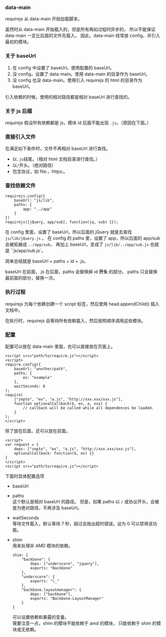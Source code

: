 ### data-main
requirejs 从 data-main 开始加载脚本。

虽然时从 data-main 开始载入的，但是所有再如过程时异步的，
所以不能保证 data-main 一定比后面的文件先载入。
因此，data-main 经常放 config，并引入最初的模块。


### 关于 baseUrl
1. 在 config 中设置了 baseUrl。使用配置的 baseUrl。
2. 没 config，设置了 data-main。使用 data-main 的目录作为 baseUrl。
3. 没 config 也没 data-main。使用引入 requirejs 的 html 的目录作为 baseUrl。

引入依赖的时候，使用的相对路径都是相对 baseUrl 进行查找的。


### 关于 js 后缀
requirejs 假设所有依赖都是 js，模块 id 后面不能出现 `.js`。（原因在下面。）


### 直接引入文件

在满足如下条件时，文件不再相对 baseUrl 进行查找。

* 以`.js`结尾。（相对 html 文档目录进行查找。）
* 以`/`开头。（绝对路径）
* 包含协议，如 file:，https:。


### 查找依赖文件

```
requirejs.config({
    baseUrl: "js/lib",
    paths: {
        app: "../app"
    }
})
requirejs([jQuery, app/sub], function(jq, sub) {});
```

在 config 里面，设置了 baseUrl，所以后面的 jQuery 就是去查找`js/lib/jQuery.js` 。
在 config 的 paths 里，设置了 app，所以后面的 app/sub 会被拓展成 `../app/sub`，
再加上 baseUrl，变成了 `js/lib/../app/sub.js` 也就是 ``js/app/sub.js`。

简单总结就是 baseUrl + paths + id + .js。

baseUrl 在前面，.js 在后面，paths 会替换掉 id **开头** 的部分。
paths 只会替换最前面的部分，替换一次。



### 执行过程

requirejs 为每个依赖创建一个 script 标签，然后使用 head.appendChild() 插入文档中。

在执行时，requirejs 会等待所有依赖载入，然后按照顺序调用这些模块。


### 配置

配置可以放在 data-main 里面，也可以直接放在页面上。

```
<script src="path/to/require.js"></script>
<script>
require.config({
    baseUrl: "another/path",
    paths: {
        ex: "example"
    },
    waitSeconds: 0
);
require(
    ["zepto", "ex", "a.js", "http://xxx.xxx/xxx.js"],
    function optionalCallback($, ex, a, xxx) {
        // callback will be called while all dependences be loaded.
    }
);
</script>
```

除了放在后面，还可以放在前面。

```
<script>
var request = {
    deps: ["zepto", "ex", "a.js", "http://xxx.xxx/xxx.js"],
    optionalCallback: function($, ex) {}
}
</script>
<script src="path/to/require.js"></script>
```

下面时具体配置选项

* baseUrl  
* paths  
    这个默认是相对 baseUrl 的路径。
    但是，如果 paths 以 `/` 或协议开头，会被是为绝对路径，不再涉及 baseUrl。
* waitSeconds  
    等待文件载入，默认等待 7 秒，超过会抛出超时错误。设为 0 可以禁用该功能。
* shim  
    用来处理非 AMD 模块的依赖。

    ```
    shim: {
        "backbone": {
            deps: ["underscore", "jquery"],
            exports: "Backbone"
        },
        "underscore": {
            exports: "\_"
        },
        "backbone.layoutmanager": {
            deps: ["backbone"],
            exports: "Backbone.LayoutManager"
        }
    }
    ```

    可以设置依赖和暴露的变量。  
    需要注意一点，shim 的模块不能依赖于 amd 的模块，
    只能依赖于 shim 的模块或无依赖。
